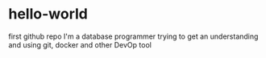 # hello-world
first github repo
I'm a database programmer trying to get an understanding and using
git, docker and other DevOp tool
